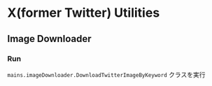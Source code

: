 X(former Twitter) Utilities
=========================

## Image Downloader

### Run

`mains.imageDownloader.DownloadTwitterImageByKeyword` クラスを実行
